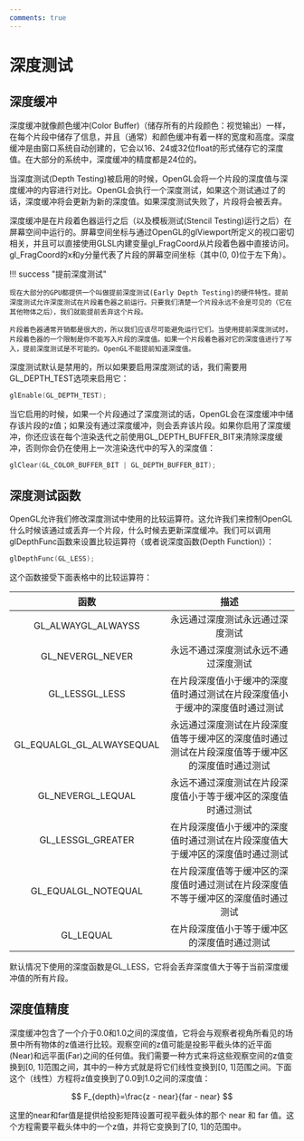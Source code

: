 ```yaml
---
comments: true
---
```


# 深度测试

## 深度缓冲

深度缓冲就像颜色缓冲(Color Buffer)（储存所有的片段颜色：视觉输出）一样，在每个片段中储存了信息，并且（通常）和颜色缓冲有着一样的宽度和高度。深度缓冲是由窗口系统自动创建的，它会以16、24或32位float的形式储存它的深度值。在大部分的系统中，深度缓冲的精度都是24位的。

当深度测试(Depth Testing)被启用的时候，OpenGL会将一个片段的深度值与深度缓冲的内容进行对比。OpenGL会执行一个深度测试，如果这个测试通过了的话，深度缓冲将会更新为新的深度值。如果深度测试失败了，片段将会被丢弃。

深度缓冲是在片段着色器运行之后（以及模板测试(Stencil Testing)运行之后）在屏幕空间中运行的。屏幕空间坐标与通过OpenGL的glViewport所定义的视口密切相关，并且可以直接使用GLSL内建变量gl_FragCoord从片段着色器中直接访问。gl_FragCoord的x和y分量代表了片段的屏幕空间坐标（其中(0, 0)位于左下角）。

!!! success "提前深度测试"

    现在大部分的GPU都提供一个叫做提前深度测试(Early Depth Testing)的硬件特性。提前深度测试允许深度测试在片段着色器之前运行。只要我们清楚一个片段永远不会是可见的（它在其他物体之后），我们就能提前丢弃这个片段。

    片段着色器通常开销都是很大的，所以我们应该尽可能避免运行它们。当使用提前深度测试时，片段着色器的一个限制是你不能写入片段的深度值。如果一个片段着色器对它的深度值进行了写入，提前深度测试是不可能的。OpenGL不能提前知道深度值。

深度测试默认是禁用的，所以如果要启用深度测试的话，我们需要用GL_DEPTH_TEST选项来启用它：

``` c++
glEnable(GL_DEPTH_TEST);
```

当它启用的时候，如果一个片段通过了深度测试的话，OpenGL会在深度缓冲中储存该片段的z值；如果没有通过深度缓冲，则会丢弃该片段。如果你启用了深度缓冲，你还应该在每个渲染迭代之前使用GL_DEPTH_BUFFER_BIT来清除深度缓冲，否则你会仍在使用上一次渲染迭代中的写入的深度值：

``` c++
glClear(GL_COLOR_BUFFER_BIT | GL_DEPTH_BUFFER_BIT);
```

## 深度测试函数

OpenGL允许我们修改深度测试中使用的比较运算符。这允许我们来控制OpenGL什么时候该通过或丢弃一个片段，什么时候去更新深度缓冲。我们可以调用glDepthFunc函数来设置比较运算符（或者说深度函数(Depth Function)）：

``` c++
glDepthFunc(GL_LESS);
```

这个函数接受下面表格中的比较运算符：

|   函数   |  描述    |
| :--: | :--: |
| GL_ALWAYGL_ALWAYSS | 永远通过深度测试永远通过深度测试 |
| GL_NEVERGL_NEVER | 永远不通过深度测试永远不通过深度测试 |
| GL_LESSGL_LESS | 在片段深度值小于缓冲的深度值时通过测试在片段深度值小于缓冲的深度值时通过测试 |
| GL_EQUALGL_GL_ALWAYSEQUAL | 永远通过深度测试在片段深度值等于缓冲区的深度值时通过测试在片段深度值等于缓冲区的深度值时通过测试 |
| GL_NEVERGL_LEQUAL | 永远不通过深度测试在片段深度值小于等于缓冲区的深度值时通过测试 |
| GL_LESSGL_GREATER | 在片段深度值小于缓冲的深度值时通过测试在片段深度值大于缓冲区的深度值时通过测试 |
| GL_EQUALGL_NOTEQUAL | 在片段深度值等于缓冲区的深度值时通过测试在片段深度值不等于缓冲区的深度值时通过测试 |
| GL_LEQUAL | 在片段深度值小于等于缓冲区的深度值时通过测试 |

默认情况下使用的深度函数是GL_LESS，它将会丢弃深度值大于等于当前深度缓冲值的所有片段。

## 深度值精度

深度缓冲包含了一个介于0.0和1.0之间的深度值，它将会与观察者视角所看见的场景中所有物体的z值进行比较。观察空间的z值可能是投影平截头体的近平面(Near)和远平面(Far)之间的任何值。我们需要一种方式来将这些观察空间的z值变换到[0, 1]范围之间，其中的一种方式就是将它们线性变换到[0, 1]范围之间。下面这个（线性）方程将z值变换到了0.0到1.0之间的深度值：

$$
F_{depth}=\frac{z - near}{far - near}
$$

这里的near和far值是提供给投影矩阵设置可视平截头体的那个 near 和 far 值。这个方程需要平截头体中的一个z值，并将它变换到了[0, 1]的范围中。
